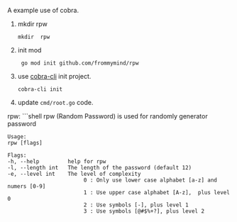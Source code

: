 A example use of cobra.

1. mkdir rpw
    ```shell
    mkdir  rpw
    ```
2. init mod
   ```
    go mod init github.com/frommymind/rpw
   ```
3. use [cobra-cli](https://github.com/spf13/cobra-cli/blob/main/README.md) init project.
    ```shell
   cobra-cli init
    ```
4. update `cmd/root.go` code.


rpw:
    ```shell
    rpw (Random Password) is used for randomly generator password

    Usage:
    rpw [flags]

    Flags:
    -h, --help         help for rpw
    -l, --length int   The length of the password (default 12)
    -e, --level int    The level of complexity
                            0 : Only use lower case alphabet [a-z] and numers [0-9]
                            1 : Use upper case alphabet [A-z],  plus level 0
                            2 : Use symbols [-], plus level 1
                            3 : Use symbols [@#$%+?], plus level 2
```
